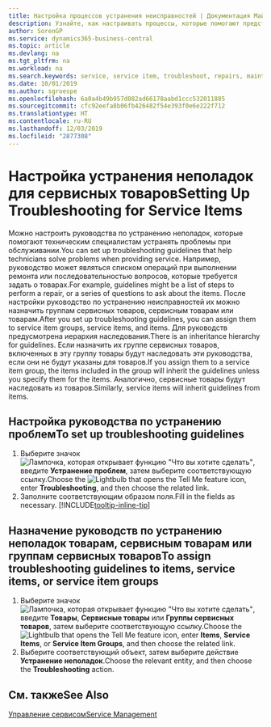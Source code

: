 ```yaml
---
title: Настройка процессов устранения неисправностей | Документация Майкрософт
description: Узнайте, как настраивать процессы, которые помогают представителям по сервисному обслуживанию выявлять и устранять неполадки в сервисных товарах.
author: SorenGP
ms.service: dynamics365-business-central
ms.topic: article
ms.devlang: na
ms.tgt_pltfrm: na
ms.workload: na
ms.search.keywords: service, service item, troubleshoot, repairs, maintenance
ms.date: 10/01/2019
ms.author: sgroespe
ms.openlocfilehash: 6a0a4b49b957d082ad66178aabd1ccc532011885
ms.sourcegitcommit: cfc92eefa8b06fb426482f54e393f0e6e222f712
ms.translationtype: HT
ms.contentlocale: ru-RU
ms.lasthandoff: 12/03/2019
ms.locfileid: "2877308"
---
```

# <a name="setting-up-troubleshooting-for-service-items"></a><span data-ttu-id="e43ff-103">Настройка устранения неполадок для сервисных товаров</span><span class="sxs-lookup"><span data-stu-id="e43ff-103">Setting Up Troubleshooting for Service Items</span></span>
<span data-ttu-id="e43ff-104">Можно настроить руководства по устранению неполадок, которые помогают техническим специалистам устранять проблемы при обслуживании.</span><span class="sxs-lookup"><span data-stu-id="e43ff-104">You can set up troubleshooting guidelines that help technicians solve problems when providing service.</span></span> <span data-ttu-id="e43ff-105">Например, руководство может являться списком операций при выполнении ремонта или последовательностью вопросов, которые требуется задать о товарах.</span><span class="sxs-lookup"><span data-stu-id="e43ff-105">For example, guidelines might be a list of steps to perform a repair, or a series of questions to ask about the items.</span></span> <span data-ttu-id="e43ff-106">После настройки руководство по устранению неисправностей их можно назначить группам сервисных товаров, сервисным товарам или товарам.</span><span class="sxs-lookup"><span data-stu-id="e43ff-106">After you set up troubleshooting guidelines, you can assign them to service item groups, service items, and items.</span></span> <span data-ttu-id="e43ff-107">Для руководств предусмотрена иерархия наследования.</span><span class="sxs-lookup"><span data-stu-id="e43ff-107">There is an inheritance hierarchy for guidelines.</span></span> <span data-ttu-id="e43ff-108">Если назначить их группе сервисных товаров, включенных в эту группу товары будут наследовать эти руководства, если они не будут указаны для товаров.</span><span class="sxs-lookup"><span data-stu-id="e43ff-108">If you assign them to a service item group, the items included in the group will inherit the guidelines unless you specify them for the items.</span></span> <span data-ttu-id="e43ff-109">Аналогично, сервисные товары будут наследовать из товаров.</span><span class="sxs-lookup"><span data-stu-id="e43ff-109">Similarly, service items will inherit guidelines from items.</span></span>  

## <a name="to-set-up-troubleshooting-guidelines"></a><span data-ttu-id="e43ff-110">Настройка руководства по устранению проблем</span><span class="sxs-lookup"><span data-stu-id="e43ff-110">To set up troubleshooting guidelines</span></span>
1. <span data-ttu-id="e43ff-111">Выберите значок ![Лампочка, которая открывает функцию "Что вы хотите сделать"](media/ui-search/search_small.png "Что вы хотите сделать"), введите **Устранение проблем**, затем выберите соответствующую ссылку.</span><span class="sxs-lookup"><span data-stu-id="e43ff-111">Choose the ![Lightbulb that opens the Tell Me feature](media/ui-search/search_small.png "Tell me what you want to do") icon, enter **Troubleshooting**, and then choose the related link.</span></span>  
2. <span data-ttu-id="e43ff-112">Заполните соответствующим образом поля.</span><span class="sxs-lookup"><span data-stu-id="e43ff-112">Fill in the fields as necessary.</span></span> [!INCLUDE[tooltip-inline-tip](includes/tooltip-inline-tip_md.md)]  

## <a name="to-assign-troubleshooting-guidelines-to-items-service-items-or-service-item-groups"></a><span data-ttu-id="e43ff-113">Назначение руководств по устранению неполадок товарам, сервисным товарам или группам сервисных товаров</span><span class="sxs-lookup"><span data-stu-id="e43ff-113">To assign troubleshooting guidelines to items, service items, or service item groups</span></span>
1. <span data-ttu-id="e43ff-114">Выберите значок ![Лампочка, которая открывает функцию "Что вы хотите сделать"](media/ui-search/search_small.png "Что вы хотите сделать"), введите **Товары**, **Сервисные товары** или **Группы сервисных товаров**, затем выберите соответствующую ссылку.</span><span class="sxs-lookup"><span data-stu-id="e43ff-114">Choose the ![Lightbulb that opens the Tell Me feature](media/ui-search/search_small.png "Tell me what you want to do") icon, enter **Items**, **Service Items**, or **Service Item Groups**, and then choose the related link.</span></span>  
2. <span data-ttu-id="e43ff-115">Выберите соответствующий объект, затем выберите действие **Устранение неполадок**.</span><span class="sxs-lookup"><span data-stu-id="e43ff-115">Choose the relevant entity, and then choose the **Troubleshooting** action.</span></span>  

## <a name="see-also"></a><span data-ttu-id="e43ff-116">См. также</span><span class="sxs-lookup"><span data-stu-id="e43ff-116">See Also</span></span>
[<span data-ttu-id="e43ff-117">Управление сервисом</span><span class="sxs-lookup"><span data-stu-id="e43ff-117">Service Management</span></span>](service-service.md)